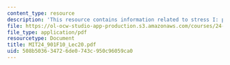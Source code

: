 ```yaml
---
content_type: resource
description: 'This resource contains information related to stress I: prominence. '
file: https://ol-ocw-studio-app-production.s3.amazonaws.com/courses/24-901-language-and-its-structure-i-phonology-fall-2010/508b503634726de0743c950c96059ca0_MIT24_901F10_Lec20.pdf
file_type: application/pdf
resourcetype: Document
title: MIT24_901F10_Lec20.pdf
uid: 508b5036-3472-6de0-743c-950c96059ca0
---
```

